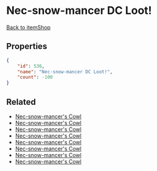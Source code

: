 # Nec-snow-mancer DC Loot!

<no description available>

[Back to itemShop](../item-shops.md)

## Properties

```json
{
    "id": 536,
    "name": "Nec-snow-mancer DC Loot!",
    "count": -100
}
```

## Related

- [Nec-snow-mancer's Cowl](../items/16845-nec-snow-mancer-s-cowl.md)
- [Nec-snow-mancer's Cowl](../items/16846-nec-snow-mancer-s-cowl.md)
- [Nec-snow-mancer's Cowl](../items/16847-nec-snow-mancer-s-cowl.md)
- [Nec-snow-mancer's Cowl](../items/16848-nec-snow-mancer-s-cowl.md)
- [Nec-snow-mancer's Cowl](../items/16849-nec-snow-mancer-s-cowl.md)
- [Nec-snow-mancer's Cowl](../items/16850-nec-snow-mancer-s-cowl.md)
- [Nec-snow-mancer's Cowl](../items/16851-nec-snow-mancer-s-cowl.md)
- [Nec-snow-mancer's Cowl](../items/16852-nec-snow-mancer-s-cowl.md)

